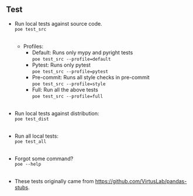 ## Test

- Run local tests against source code. </br> `poe test_src` </br> </br> 
  - Profiles: </br>
    - Default: Runs only mypy and pyright tests </br> `poe test_src --profile=default` </br>
    - Pytest: Runs only pytest </br> `poe test_src --profile=pytest` </br> 
    - Pre-commit: Runs all style checks in pre-commit </br> `poe test_src --profile=style` </br> 
    - Full: Run all the above tests </br> `poe test_src --profile=full` </br> </br>

- Run local tests against distribution: </br> `poe test_dist` </br> </br>

- Run all local tests: </br> `poe test_all` </br> </br>

- Forgot some command? </br>`poe --help` </br> </br>

- These tests originally came from https://github.com/VirtusLab/pandas-stubs.
